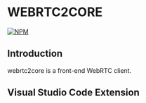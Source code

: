 # WEBRTC2CORE

[![NPM](https://nodei.co/npm/webrtc2core.png)](https://nodei.co/npm/webrtc2core/)

## Introduction

webrtc2core is a front-end WebRTC client.

## Visual Studio Code Extension

```
```
